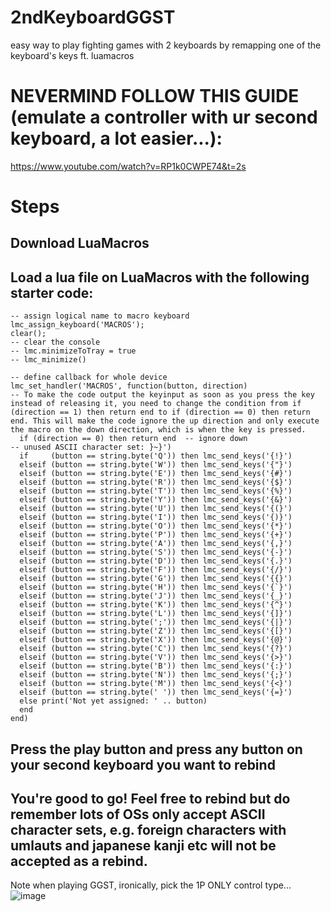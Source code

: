 # 2ndKeyboardGGST
easy way to play fighting games with 2 keyboards by remapping one of the keyboard's keys ft. luamacros

# NEVERMIND FOLLOW THIS GUIDE (emulate a controller with ur second keyboard, a lot easier...): 
https://www.youtube.com/watch?v=RP1k0CWPE74&t=2s












# Steps

## Download LuaMacros
## Load a lua file on LuaMacros with the following starter code: 
``` 
-- assign logical name to macro keyboard
lmc_assign_keyboard('MACROS');
clear();
-- clear the console
-- lmc.minimizeToTray = true
-- lmc_minimize()

-- define callback for whole device
lmc_set_handler('MACROS', function(button, direction)
-- To make the code output the keyinput as soon as you press the key instead of releasing it, you need to change the condition from if (direction == 1) then return end to if (direction == 0) then return end. This will make the code ignore the up direction and only execute the macro on the down direction, which is when the key is pressed.
  if (direction == 0) then return end  -- ignore down
-- unused ASCII character set: }~}')
  if     (button == string.byte('Q')) then lmc_send_keys('{!}')
  elseif (button == string.byte('W')) then lmc_send_keys('{"}')
  elseif (button == string.byte('E')) then lmc_send_keys('{#}')
  elseif (button == string.byte('R')) then lmc_send_keys('{$}')
  elseif (button == string.byte('T')) then lmc_send_keys('{%}')
  elseif (button == string.byte('Y')) then lmc_send_keys('{&}')
  elseif (button == string.byte('U')) then lmc_send_keys('{(}')
  elseif (button == string.byte('I')) then lmc_send_keys('{)}')
  elseif (button == string.byte('O')) then lmc_send_keys('{*}')
  elseif (button == string.byte('P')) then lmc_send_keys('{+}')
  elseif (button == string.byte('A')) then lmc_send_keys('{,}')
  elseif (button == string.byte('S')) then lmc_send_keys('{-}')
  elseif (button == string.byte('D')) then lmc_send_keys('{.}')
  elseif (button == string.byte('F')) then lmc_send_keys('{/}')
  elseif (button == string.byte('G')) then lmc_send_keys('{{}')
  elseif (button == string.byte('H')) then lmc_send_keys('{`}')
  elseif (button == string.byte('J')) then lmc_send_keys('{_}')
  elseif (button == string.byte('K')) then lmc_send_keys('{^}')
  elseif (button == string.byte('L')) then lmc_send_keys('{]}')
  elseif (button == string.byte(';')) then lmc_send_keys('{|}')
  elseif (button == string.byte('Z')) then lmc_send_keys('{[}')
  elseif (button == string.byte('X')) then lmc_send_keys('{@}')
  elseif (button == string.byte('C')) then lmc_send_keys('{?}')
  elseif (button == string.byte('V')) then lmc_send_keys('{>}')
  elseif (button == string.byte('B')) then lmc_send_keys('{:}')
  elseif (button == string.byte('N')) then lmc_send_keys('{;}')
  elseif (button == string.byte('M')) then lmc_send_keys('{<}')
  elseif (button == string.byte(' ')) then lmc_send_keys('{=}')
  else print('Not yet assigned: ' .. button)
  end
end) 
```

## Press the play button and press any button on your second keyboard you want to rebind
## You're good to go! Feel free to rebind but do remember lots of OSs only accept ASCII character sets, e.g. foreign characters with umlauts and japanese kanji etc will not be accepted as a rebind.

Note when playing GGST, ironically, pick the 1P ONLY control type... 
![image](https://user-images.githubusercontent.com/108423881/230432441-fdf231d4-f1dc-452f-918a-63f0549c5ee6.png)
